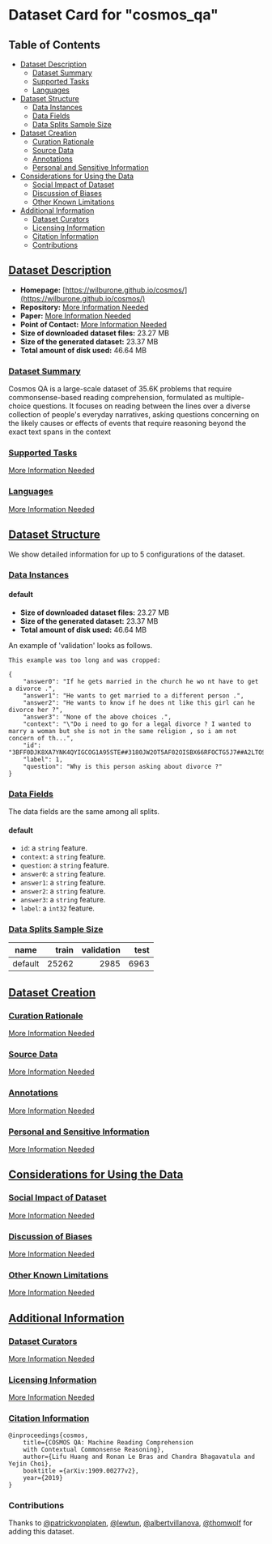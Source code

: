 ---
---

# Dataset Card for "cosmos_qa"

## Table of Contents
- [Dataset Description](#dataset-description)
  - [Dataset Summary](#dataset-summary)
  - [Supported Tasks](#supported-tasks)
  - [Languages](#languages)
- [Dataset Structure](#dataset-structure)
  - [Data Instances](#data-instances)
  - [Data Fields](#data-fields)
  - [Data Splits Sample Size](#data-splits-sample-size)
- [Dataset Creation](#dataset-creation)
  - [Curation Rationale](#curation-rationale)
  - [Source Data](#source-data)
  - [Annotations](#annotations)
  - [Personal and Sensitive Information](#personal-and-sensitive-information)
- [Considerations for Using the Data](#considerations-for-using-the-data)
  - [Social Impact of Dataset](#social-impact-of-dataset)
  - [Discussion of Biases](#discussion-of-biases)
  - [Other Known Limitations](#other-known-limitations)
- [Additional Information](#additional-information)
  - [Dataset Curators](#dataset-curators)
  - [Licensing Information](#licensing-information)
  - [Citation Information](#citation-information)
  - [Contributions](#contributions)

## [Dataset Description](#dataset-description)

- **Homepage:** [https://wilburone.github.io/cosmos/](https://wilburone.github.io/cosmos/)
- **Repository:** [More Information Needed](https://github.com/huggingface/datasets/blob/master/CONTRIBUTING.md#how-to-contribute-to-the-dataset-cards)
- **Paper:** [More Information Needed](https://github.com/huggingface/datasets/blob/master/CONTRIBUTING.md#how-to-contribute-to-the-dataset-cards)
- **Point of Contact:** [More Information Needed](https://github.com/huggingface/datasets/blob/master/CONTRIBUTING.md#how-to-contribute-to-the-dataset-cards)
- **Size of downloaded dataset files:** 23.27 MB
- **Size of the generated dataset:** 23.37 MB
- **Total amount of disk used:** 46.64 MB

### [Dataset Summary](#dataset-summary)

Cosmos QA is a large-scale dataset of 35.6K problems that require commonsense-based reading comprehension, formulated as multiple-choice questions. It focuses on reading between the lines over a diverse collection of people's everyday narratives, asking questions concerning on the likely causes or effects of events that require reasoning beyond the exact text spans in the context

### [Supported Tasks](#supported-tasks)

[More Information Needed](https://github.com/huggingface/datasets/blob/master/CONTRIBUTING.md#how-to-contribute-to-the-dataset-cards)

### [Languages](#languages)

[More Information Needed](https://github.com/huggingface/datasets/blob/master/CONTRIBUTING.md#how-to-contribute-to-the-dataset-cards)

## [Dataset Structure](#dataset-structure)

We show detailed information for up to 5 configurations of the dataset.

### [Data Instances](#data-instances)

#### default

- **Size of downloaded dataset files:** 23.27 MB
- **Size of the generated dataset:** 23.37 MB
- **Total amount of disk used:** 46.64 MB

An example of 'validation' looks as follows.
```
This example was too long and was cropped:

{
    "answer0": "If he gets married in the church he wo nt have to get a divorce .",
    "answer1": "He wants to get married to a different person .",
    "answer2": "He wants to know if he does nt like this girl can he divorce her ?",
    "answer3": "None of the above choices .",
    "context": "\"Do i need to go for a legal divorce ? I wanted to marry a woman but she is not in the same religion , so i am not concern of th...",
    "id": "3BFF0DJK8XA7YNK4QYIGCOG1A95STE##3180JW2OT5AF02OISBX66RFOCTG5J7##A2LTOS0AZ3B28A##Blog_56156##q1_a1##378G7J1SJNCDAAIN46FM2P7T6KZEW2",
    "label": 1,
    "question": "Why is this person asking about divorce ?"
}
```

### [Data Fields](#data-fields)

The data fields are the same among all splits.

#### default
- `id`: a `string` feature.
- `context`: a `string` feature.
- `question`: a `string` feature.
- `answer0`: a `string` feature.
- `answer1`: a `string` feature.
- `answer2`: a `string` feature.
- `answer3`: a `string` feature.
- `label`: a `int32` feature.

### [Data Splits Sample Size](#data-splits-sample-size)

| name  |train|validation|test|
|-------|----:|---------:|---:|
|default|25262|      2985|6963|

## [Dataset Creation](#dataset-creation)

### [Curation Rationale](#curation-rationale)

[More Information Needed](https://github.com/huggingface/datasets/blob/master/CONTRIBUTING.md#how-to-contribute-to-the-dataset-cards)

### [Source Data](#source-data)

[More Information Needed](https://github.com/huggingface/datasets/blob/master/CONTRIBUTING.md#how-to-contribute-to-the-dataset-cards)

### [Annotations](#annotations)

[More Information Needed](https://github.com/huggingface/datasets/blob/master/CONTRIBUTING.md#how-to-contribute-to-the-dataset-cards)

### [Personal and Sensitive Information](#personal-and-sensitive-information)

[More Information Needed](https://github.com/huggingface/datasets/blob/master/CONTRIBUTING.md#how-to-contribute-to-the-dataset-cards)

## [Considerations for Using the Data](#considerations-for-using-the-data)

### [Social Impact of Dataset](#social-impact-of-dataset)

[More Information Needed](https://github.com/huggingface/datasets/blob/master/CONTRIBUTING.md#how-to-contribute-to-the-dataset-cards)

### [Discussion of Biases](#discussion-of-biases)

[More Information Needed](https://github.com/huggingface/datasets/blob/master/CONTRIBUTING.md#how-to-contribute-to-the-dataset-cards)

### [Other Known Limitations](#other-known-limitations)

[More Information Needed](https://github.com/huggingface/datasets/blob/master/CONTRIBUTING.md#how-to-contribute-to-the-dataset-cards)

## [Additional Information](#additional-information)

### [Dataset Curators](#dataset-curators)

[More Information Needed](https://github.com/huggingface/datasets/blob/master/CONTRIBUTING.md#how-to-contribute-to-the-dataset-cards)

### [Licensing Information](#licensing-information)

[More Information Needed](https://github.com/huggingface/datasets/blob/master/CONTRIBUTING.md#how-to-contribute-to-the-dataset-cards)

### [Citation Information](#citation-information)

```
@inproceedings{cosmos,
    title={COSMOS QA: Machine Reading Comprehension
    with Contextual Commonsense Reasoning},
    author={Lifu Huang and Ronan Le Bras and Chandra Bhagavatula and Yejin Choi},
    booktitle ={arXiv:1909.00277v2},
    year={2019}
}

```


### Contributions

Thanks to [@patrickvonplaten](https://github.com/patrickvonplaten), [@lewtun](https://github.com/lewtun), [@albertvillanova](https://github.com/albertvillanova), [@thomwolf](https://github.com/thomwolf) for adding this dataset.